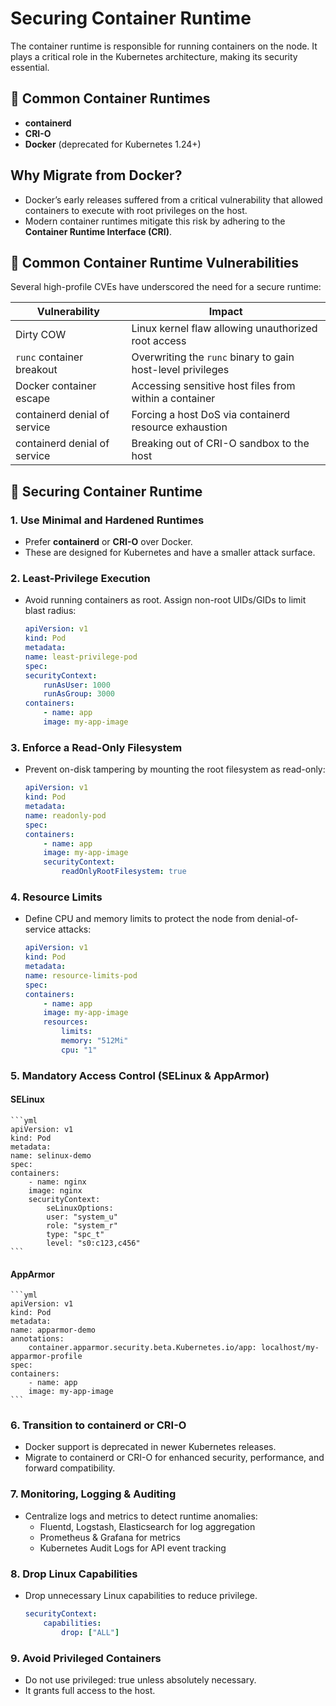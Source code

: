 # Securing Container Runtime

The container runtime is responsible for running containers on the node. It plays a critical role in the Kubernetes architecture, making its security essential.

## 🧱 Common Container Runtimes
- **containerd**
- **CRI-O**
- **Docker** (deprecated for Kubernetes 1.24+)

## Why Migrate from Docker?
- Docker’s early releases suffered from a critical vulnerability that allowed containers to execute with root privileges on the host. 
- Modern container runtimes mitigate this risk by adhering to the **Container Runtime Interface (CRI)**.

## 🔐 Common Container Runtime Vulnerabilities
Several high-profile CVEs have underscored the need for a secure runtime:

| Vulnerability                | Impact             |
|------------------------------|---------------------------------|
| Dirty COW	                   | Linux kernel flaw allowing unauthorized root access        | 
| `runc` container breakout    | Overwriting the `runc` binary to gain host-level privileges | 
| Docker container escape      | Accessing sensitive host files from within a container  | 
| containerd denial of service | Forcing a host DoS via containerd resource exhaustion    | 
| containerd denial of service | Breaking out of CRI-O sandbox to the host   | 

## 🔧 Securing Container Runtime

### 1. **Use Minimal and Hardened Runtimes**
- Prefer **containerd** or **CRI-O** over Docker.
- These are designed for Kubernetes and have a smaller attack surface.

### 2. Least-Privilege Execution
- Avoid running containers as root. Assign non-root UIDs/GIDs to limit blast radius:
    ```yml
    apiVersion: v1
    kind: Pod
    metadata:
    name: least-privilege-pod
    spec:
    securityContext:
        runAsUser: 1000
        runAsGroup: 3000
    containers:
        - name: app
        image: my-app-image
    ```

### 3. Enforce a Read-Only Filesystem
- Prevent on-disk tampering by mounting the root filesystem as read-only:
    ```yml
    apiVersion: v1
    kind: Pod
    metadata:
    name: readonly-pod
    spec:
    containers:
        - name: app
        image: my-app-image
        securityContext:
            readOnlyRootFilesystem: true
    ```

### 4. Resource Limits
- Define CPU and memory limits to protect the node from denial-of-service attacks:
    ```yml
    apiVersion: v1
    kind: Pod
    metadata:
    name: resource-limits-pod
    spec:
    containers:
        - name: app
        image: my-app-image
        resources:
            limits:
            memory: "512Mi"
            cpu: "1"
    ```

### 5. Mandatory Access Control (SELinux & AppArmor)
#### SELinux
    ```yml
    apiVersion: v1
    kind: Pod
    metadata:
    name: selinux-demo
    spec:
    containers:
        - name: nginx
        image: nginx
        securityContext:
            seLinuxOptions:
            user: "system_u"
            role: "system_r"
            type: "spc_t"
            level: "s0:c123,c456"
    ```

#### AppArmor
    ```yml
    apiVersion: v1
    kind: Pod
    metadata:
    name: apparmor-demo
    annotations:
        container.apparmor.security.beta.Kubernetes.io/app: localhost/my-apparmor-profile
    spec:
    containers:
        - name: app
        image: my-app-image
    ```

### 6. Transition to containerd or CRI-O
- Docker support is deprecated in newer Kubernetes releases. 
- Migrate to containerd or CRI-O for enhanced security, performance, and forward compatibility.

### 7. Monitoring, Logging & Auditing
- Centralize logs and metrics to detect runtime anomalies:
    - Fluentd, Logstash, Elasticsearch for log aggregation
    - Prometheus & Grafana for metrics
    - Kubernetes Audit Logs for API event tracking

### 8. Drop Linux Capabilities
- Drop unnecessary Linux capabilities to reduce privilege.
    ```yml
    securityContext:
        capabilities:
            drop: ["ALL"]
    ```

### 9. Avoid Privileged Containers
- Do not use privileged: true unless absolutely necessary.
- It grants full access to the host.
